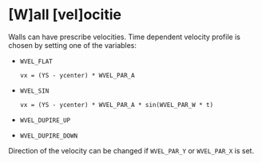 # [W]all [vel]ocitie

Walls can have prescribe velocities. Time dependent velocity profile
is chosen by setting one of the variables:

* `WVEL_FLAT`

   `vx = (YS - ycenter) * WVEL_PAR_A`

* `WVEL_SIN`

   `vx = (YS - ycenter) * WVEL_PAR_A * sin(WVEL_PAR_W * t)`

* `WVEL_DUPIRE_UP`
* `WVEL_DUPIRE_DOWN`

Direction of the velocity can be changed if `WVEL_PAR_Y` or
`WVEL_PAR_X` is set.
